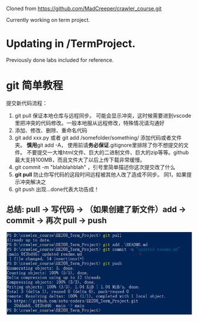 Cloned from https://github.com/MadCreeper/crawler_course.git

Currently working on term project. 
# Updating in /TermProject.

Previously done labs included for reference.



# git 简单教程
提交新代码流程：
1. git pull 保证本地仓库与远程同步。 可能会显示冲突，这时候需要进到vscode里把冲突的代码修改。一般本地服从远程修改，特殊情况请沟通好
2. 添加、修改、删除、重命名代码
3. git add xxx.py   或者  git add /somefolder/something/ 添加代码或者文件夹。
**慎用**git add -A， 使用前请**务必保证**.gitignore里排除了你不想提交的文件。 不要提交一大堆html文件、巨大的二进制文件、巨大的zip等等。github最大支持100MB，而且文件大了以后上传下载非常缓慢。
4. git commit -m "blahblahblah" ，引号里简单描述你这次提交改了什么
5. **git pull** 防止你写代码的这段时间远程被其他人改了造成不同步。 同1，如果提示冲突解决之
6. git push 出现...done代表大功告成！

## 总结: pull -> 写代码 -> （如果创建了新文件）add -> commit -> 再次 pull -> push 

![avatar](./githelp.png)
